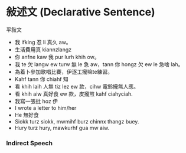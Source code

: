 # 敍述文 (Declarative Sentence)

平敍文

* 我 ifking 忍 li 真久 aw。
* 生活費用真 kiannzlangz
* 你 anfne kaw 我 pur lurh khih ow。
* 我 te 欠 langw ew turw 無 le 急 aw，tann 你 hongz 欠 ew le 急啥 lah。
* 為着卜參加歌唱比賽，伊逐工攏嘛te練習。
* Kahf tann 你 chiahf 知
* 看 khih laih 人無 tiz lez ew 款，cihw 電鈴攏無人應。
* 看 khih aiw 真好食 ew 款，皮攏煎 kahf ciahyciah.
* 我寫一張批 hoz 伊
* I wrote a letter to him/her
* He 無好食
* Siokk turz siokk, mwmihf burz chinnx thangz buey.
* Hury turz hury, mawkurhf gua mw aiw.

### Indirect Speech
